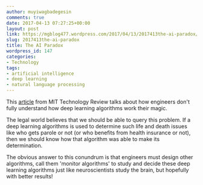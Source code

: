 ```yaml
---
author: muyiwagbadegesin
comments: true
date: 2017-04-13 07:27:25+00:00
layout: post
link: https://mgblog477.wordpress.com/2017/04/13/2017413the-ai-paradox/
slug: 2017413the-ai-paradox
title: The AI Paradox
wordpress_id: 147
categories:
- Technology
tags:
- artificial intelligence
- deep learning
- natural language processing
---
```


This [article](https://www.technologyreview.com/s/604087/the-dark-secret-at-the-heart-of-ai/) from MIT Technology Review talks about how engineers don't fully understand how deep learning algorithms work their magic. 




The legal world believes that we should be able to query this problem. If a deep learning algorithms is used to determine such life and death issues like who gets parole or not (or who benefits from health insurance or not), then we should know how that algorithm was able to make its determination. 




The obvious answer to this conundrum is that engineers must design other algorithms, call them 'monitor algorithms' to study and decide  these deep learning algorithms just like neuroscientists study the brain, but hopefully with better results!
